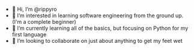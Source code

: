 - 👋 Hi, I’m @rippyro
- 👀 I’m interested in learning software engineering from the ground up. (I'm a complete beginner)
- 🌱 I’m currently learning all of the basics, but focusing on Python for my first language
- 💞️ I’m looking to collaborate on just about anything to get my feet wet

<!---
rippyro/rippyro is a ✨ special ✨ repository because its `README.md` (this file) appears on your GitHub profile.
You can click the Preview link to take a look at your changes.
--->
